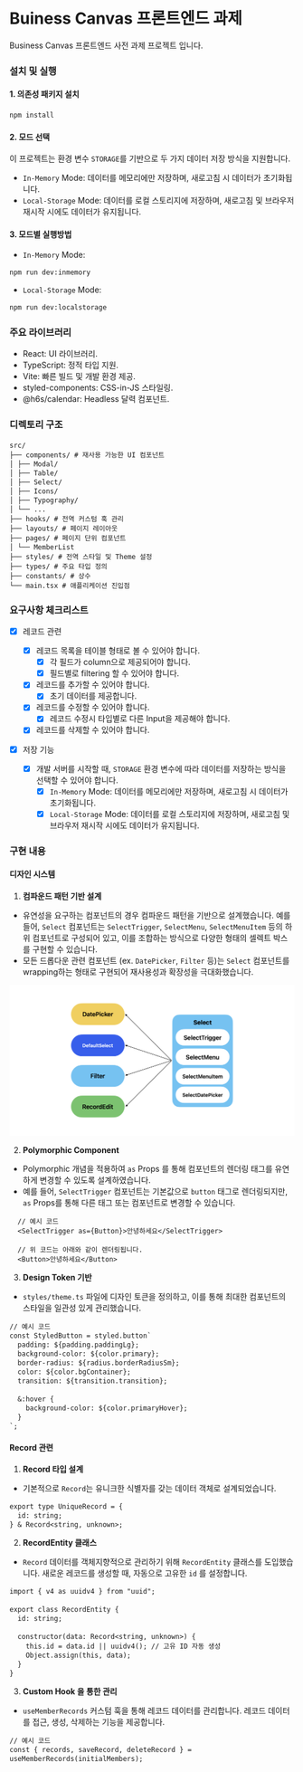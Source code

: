 # Buiness Canvas 프론트엔드 과제

Business Canvas 프론트엔드 사전 과제 프로젝트 입니다.

### 설치 및 실행

#### 1. 의존성 패키지 설치

```bash
npm install
```

#### 2. 모드 선택

이 프로젝트는 환경 변수 `STORAGE`를 기반으로 두 가지 데이터 저장 방식을 지원합니다.

- `In-Memory` Mode: 데이터를 메모리에만 저장하며, 새로고침 시 데이터가 초기화됩니다.
- `Local-Storage` Mode: 데이터를 로컬 스토리지에 저장하며, 새로고침 및 브라우저 재시작 시에도 데이터가 유지됩니다.

#### 3. 모드별 실행방법

- `In-Memory` Mode:

```bash
npm run dev:inmemory
```

- `Local-Storage` Mode:

```bash
npm run dev:localstorage
```

### 주요 라이브러리

- React: UI 라이브러리.
- TypeScript: 정적 타입 지원.
- Vite: 빠른 빌드 및 개발 환경 제공.
- styled-components: CSS-in-JS 스타일링.
- @h6s/calendar: Headless 달력 컴포넌트.

### 디렉토리 구조

```plaintext
src/
├── components/ # 재사용 가능한 UI 컴포넌트
│ ├── Modal/
│ ├── Table/
│ ├── Select/
│ ├── Icons/
│ ├── Typography/
│ └── ...
├── hooks/ # 전역 커스텀 훅 관리
├── layouts/ # 페이지 레이아웃
├── pages/ # 페이지 단위 컴포넌트
│ └── MemberList
├── styles/ # 전역 스타일 및 Theme 설정
├── types/ # 주요 타입 정의
├── constants/ # 상수
└── main.tsx # 애플리케이션 진입점
```

### 요구사항 체크리스트

- [x] 레코드 관련

  - [x] 레코드 목록을 테이블 형태로 볼 수 있어야 합니다.
    - [x] 각 필드가 column으로 제공되어야 합니다.
    - [x] 필드별로 filtering 할 수 있어야 합니다.
  - [x] 레코드를 추가할 수 있어야 합니다.
    - [x] 초기 데이터를 제공합니다.
  - [x] 레코드를 수정할 수 있어야 합니다.
    - [x] 레코드 수정시 타입별로 다른 Input을 제공해야 합니다.
  - [x] 레코드를 삭제할 수 있어야 합니다.

- [x] 저장 기능
  - [x] 개발 서버를 시작할 때, `STORAGE` 환경 변수에 따라 데이터를 저장하는 방식을 선택할 수 있어야 합니다.
    - [x] `In-Memory` Mode: 데이터를 메모리에만 저장하며, 새로고침 시 데이터가 초기화됩니다.
    - [x] `Local-Storage` Mode: 데이터를 로컬 스토리지에 저장하며, 새로고침 및 브라우저 재시작 시에도 데이터가 유지됩니다.

### 구현 내용

#### 디자인 시스템

1. **컴파운드 패턴 기반 설계**

- 유연성을 요구하는 컴포넌트의 경우 컴파운드 패턴을 기반으로 설계했습니다. 예를 들어, `Select` 컴포넌트는 `SelectTrigger`, `SelectMenu`, `SelectMenuItem` 등의 하위 컴포넌트로 구성되어 있고, 이를 조합하는 방식으로 다양한 형태의 셀렉트 박스를 구현할 수 있습니다.
- 모든 드롭다운 관련 컴포넌트 (ex. `DatePicker`, `Filter` 등)는 `Select` 컴포넌트를 wrapping하는 형태로 구현되어 재사용성과 확장성을 극대화했습니다.

![컴파운트 패턴 기반 설계](readme-compound.png)

2. **Polymorphic Component**

- Polymorphic 개념을 적용하여 `as` Props 를 통해 컴포넌트의 렌더링 태그를 유연하게 변경할 수 있도록 설계하였습니다.
- 예를 들어, `SelectTrigger` 컴포넌트는 기본값으로 `button` 태그로 렌더링되지만, `as` Props를 통해 다른 태그 또는 컴포넌트로 변경할 수 있습니다.

```tsx
  // 예시 코드
  <SelectTrigger as={Button}>안녕하세요</SelectTrigger>

  // 위 코드는 아래와 같이 렌더링됩니다.
  <Button>안녕하세요</Button>
```

3. **Design Token 기반**

- `styles/theme.ts` 파일에 디자인 토큰을 정의하고, 이를 통해 최대한 컴포넌트의 스타일을 일관성 있게 관리했습니다.

```tsx
// 예시 코드
const StyledButton = styled.button`
  padding: ${padding.paddingLg};
  background-color: ${color.primary};
  border-radius: ${radius.borderRadiusSm};
  color: ${color.bgContainer};
  transition: ${transition.transition};

  &:hover {
    background-color: ${color.primaryHover};
  }
`;
```

#### Record 관련

1. **Record 타입 설계**

- 기본적으로 `Record`는 유니크한 식별자를 갖는 데이터 객체로 설계되었습니다.

```tsx
export type UniqueRecord = {
  id: string;
} & Record<string, unknown>;
```

2. **RecordEntity 클래스**

- `Record` 데이터를 객체지향적으로 관리하기 위해 `RecordEntity` 클래스를 도입했습니다. 새로운 레코드를 생성할 때, 자동으로 고유한 `id` 를 설정합니다.

```tsx
import { v4 as uuidv4 } from "uuid";

export class RecordEntity {
  id: string;

  constructor(data: Record<string, unknown>) {
    this.id = data.id || uuidv4(); // 고유 ID 자동 생성
    Object.assign(this, data);
  }
}
```

3. **Custom Hook 을 통한 관리**

- `useMemberRecords` 커스텀 훅을 통해 레코드 데이터를 관리합니다. 레코드 데이터를 접근, 생성, 삭제하는 기능을 제공합니다.

```tsx
// 예시 코드
const { records, saveRecord, deleteRecord } = useMemberRecords(initialMembers);
```
